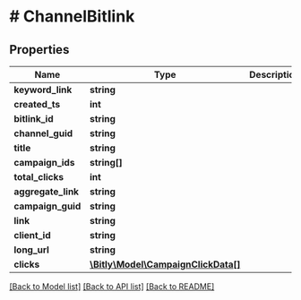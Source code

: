 # # ChannelBitlink

## Properties

Name | Type | Description | Notes
------------ | ------------- | ------------- | -------------
**keyword_link** | **string** |  | [optional]
**created_ts** | **int** |  |
**bitlink_id** | **string** |  |
**channel_guid** | **string** |  |
**title** | **string** |  | [optional]
**campaign_ids** | **string[]** |  | [optional]
**total_clicks** | **int** |  | [optional]
**aggregate_link** | **string** |  | [optional]
**campaign_guid** | **string** |  |
**link** | **string** |  | [optional]
**client_id** | **string** |  | [optional]
**long_url** | **string** |  | [optional]
**clicks** | [**\Bitly\Model\CampaignClickData[]**](CampaignClickData.md) |  | [optional]

[[Back to Model list]](../../README.md#models) [[Back to API list]](../../README.md#endpoints) [[Back to README]](../../README.md)
